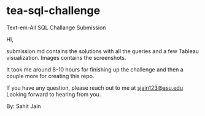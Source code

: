 # tea-sql-challenge
Text-em-All SQL Challange Submission

Hi,

submission.md contains the solutions with all the queries and a few Tableau visualization.
Images contains the screenshots.

It took me around 8-10 hours for finishing up the challenge and then a couple more for creating this repo.

If you have any question, please reach out to me at sjain123@asu.edu
Looking forward to hearing from you.

By: Sahit Jain
